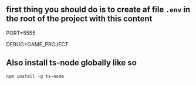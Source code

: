 ## first thing you should do is to create af file `.env` in the root of the project with this content

PORT=5555

DEBUG=GAME_PROJECT

## Also install ts-node globally like so

`npm install -g ts-node`



